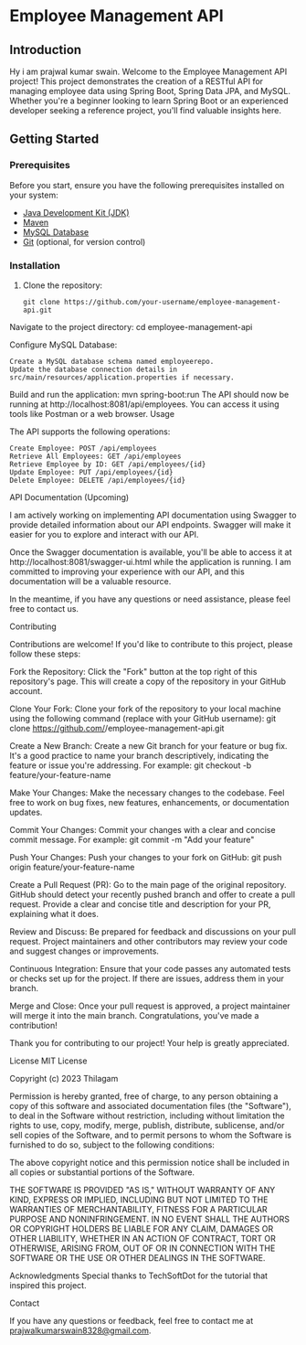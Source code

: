 # Employee Management API

## Introduction
Hy i am prajwal kumar swain.
Welcome to the Employee Management API project! This project demonstrates the creation of a RESTful API for managing employee data using Spring Boot, Spring Data JPA, and MySQL. Whether you're a beginner looking to learn Spring Boot or an experienced developer seeking a reference project, you'll find valuable insights here.

## Getting Started

### Prerequisites

Before you start, ensure you have the following prerequisites installed on your system:

- [Java Development Kit (JDK)](https://www.oracle.com/java/technologies/javase-downloads.html)
- [Maven](https://maven.apache.org/download.cgi)
- [MySQL Database](https://dev.mysql.com/downloads/installer/)
- [Git](https://git-scm.com/downloads) (optional, for version control)

### Installation

1. Clone the repository:

   ```shell
   git clone https://github.com/your-username/employee-management-api.git

Navigate to the project directory:
 cd employee-management-api
 
Configure MySQL Database:

    Create a MySQL database schema named employeerepo.
    Update the database connection details in src/main/resources/application.properties if necessary.
    
Build and run the application:
    mvn spring-boot:run
The API should now be running at http://localhost:8081/api/employees. You can access it using tools like Postman or a web browser.
Usage

The API supports the following operations:

    Create Employee: POST /api/employees
    Retrieve All Employees: GET /api/employees
    Retrieve Employee by ID: GET /api/employees/{id}
    Update Employee: PUT /api/employees/{id}
    Delete Employee: DELETE /api/employees/{id}

API Documentation (Upcoming)

I am actively working on implementing API documentation using Swagger to provide detailed information about our API endpoints. Swagger will make it easier for you to explore and interact with our API.

Once the Swagger documentation is available, you'll be able to access it at http://localhost:8081/swagger-ui.html while the application is running.
I am committed to improving your experience with our API, and this documentation will be a valuable resource.

In the meantime, if you have any questions or need assistance, please feel free to contact us.

Contributing

Contributions are welcome! If you'd like to contribute to this project, please follow these steps:

Fork the Repository: Click the "Fork" button at the top right of this repository's page. This will create a copy of the repository in your GitHub account.

Clone Your Fork: Clone your fork of the repository to your local machine using the following command (replace <your-username> with your GitHub username):
        git clone https://github.com/<your-username>/employee-management-api.git
        
Create a New Branch: Create a new Git branch for your feature or bug fix. It's a good practice to name your branch descriptively, indicating the feature or issue you're addressing. For example:
        git checkout -b feature/your-feature-name

Make Your Changes: Make the necessary changes to the codebase. Feel free to work on bug fixes, new features, enhancements, or documentation updates.

Commit Your Changes: Commit your changes with a clear and concise commit message. For example:
       git commit -m "Add your feature"

Push Your Changes: Push your changes to your fork on GitHub:
      git push origin feature/your-feature-name

Create a Pull Request (PR): Go to the main page of the original repository. GitHub should detect your recently pushed branch and offer to create a pull request. Provide a clear and concise title and description for your PR, explaining what it does.

Review and Discuss: Be prepared for feedback and discussions on your pull request. Project maintainers and other contributors may review your code and suggest changes or improvements.

Continuous Integration: Ensure that your code passes any automated tests or checks set up for the project. If there are issues, address them in your branch.

Merge and Close: Once your pull request is approved, a project maintainer will merge it into the main branch. Congratulations, you've made a contribution!

Thank you for contributing to our project! Your help is greatly appreciated.

License
MIT License

Copyright (c) 2023 Thilagam

Permission is hereby granted, free of charge, to any person obtaining a copy
of this software and associated documentation files (the "Software"), to deal
in the Software without restriction, including without limitation the rights
to use, copy, modify, merge, publish, distribute, sublicense, and/or sell
copies of the Software, and to permit persons to whom the Software is
furnished to do so, subject to the following conditions:

The above copyright notice and this permission notice shall be included in
all copies or substantial portions of the Software.

THE SOFTWARE IS PROVIDED "AS IS," WITHOUT WARRANTY OF ANY KIND, EXPRESS OR
IMPLIED, INCLUDING BUT NOT LIMITED TO THE WARRANTIES OF MERCHANTABILITY,
FITNESS FOR A PARTICULAR PURPOSE AND NONINFRINGEMENT. IN NO EVENT SHALL THE
AUTHORS OR COPYRIGHT HOLDERS BE LIABLE FOR ANY CLAIM, DAMAGES OR OTHER
LIABILITY, WHETHER IN AN ACTION OF CONTRACT, TORT OR OTHERWISE, ARISING FROM,
OUT OF OR IN CONNECTION WITH THE SOFTWARE OR THE USE OR OTHER DEALINGS IN
THE SOFTWARE.


Acknowledgments
    Special thanks to TechSoftDot for the tutorial that inspired this project.

Contact

If you have any questions or feedback, feel free to contact me at prajwalkumarswain8328@gmail.com.
